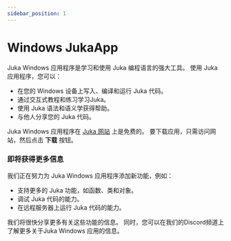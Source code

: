 ```yaml
---
sidebar_position: 1
---
```


# Windows JukaApp
Juka Windows 应用程序是学习和使用 Juka 编程语言的强大工具。 使用 Juka 应用程序，您可以：

* 在您的 Windows 设备上写入、编译和运行 Juka 代码。
* 通过交互式教程和练习学习Juka。
* 使用 Juka 语法和语义学获得帮助。
* 与他人分享您的 Juka 代码。

Juka Windows 应用程序在 [Juka 网站](https://jukalang.com/app/) 上是免费的。 要下载应用，只需访问网站，然后点击 **下载** 按钮。

### 即将获得更多信息

我们正在努力为 Juka Windows 应用程序添加新功能，例如：

* 支持更多的 Juka 功能，如函数、类和对象。
* 调试 Juka 代码的能力。
* 在远程服务器上运行 Juka 代码的能力。

我们将很快分享更多有关这些功能的信息。 同时，您可以在我们的Discord频道上了解更多关于Juka Windows 应用的信息。